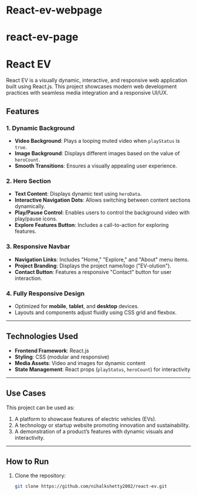 # React-ev-webpage
# react-ev-page

 
# React EV

React EV is a visually dynamic, interactive, and responsive web application built using React.js. This project showcases modern web development practices with seamless media integration and a responsive UI/UX. 

## Features

### 1. Dynamic Background
- **Video Background**: Plays a looping muted video when `playStatus` is `true`.
- **Image Background**: Displays different images based on the value of `heroCount`.
- **Smooth Transitions**: Ensures a visually appealing user experience.

### 2. Hero Section
- **Text Content**: Displays dynamic text using `heroData`.
- **Interactive Navigation Dots**: Allows switching between content sections dynamically.
- **Play/Pause Control**: Enables users to control the background video with play/pause icons.
- **Explore Features Button**: Includes a call-to-action for exploring features.

### 3. Responsive Navbar
- **Navigation Links**: Includes "Home," "Explore," and "About" menu items.
- **Project Branding**: Displays the project name/logo ("EV-olution").
- **Contact Button**: Features a responsive "Contact" button for user interaction.

### 4. Fully Responsive Design
- Optimized for **mobile**, **tablet**, and **desktop** devices.
- Layouts and components adjust fluidly using CSS grid and flexbox.

---

## Technologies Used
- **Frontend Framework**: React.js
- **Styling**: CSS (modular and responsive)
- **Media Assets**: Video and images for dynamic content
- **State Management**: React props (`playStatus`, `heroCount`) for interactivity

---

## Use Cases
This project can be used as:
1. A platform to showcase features of electric vehicles (EVs).
2. A technology or startup website promoting innovation and sustainability.
3. A demonstration of a product’s features with dynamic visuals and interactivity.

---

## How to Run

1. Clone the repository:
   ```bash
   git clone https://github.com/nihalkshetty2002/react-ev.git
